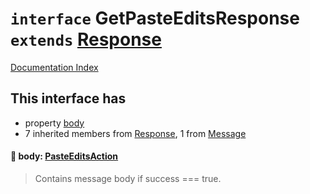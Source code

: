 # `interface` GetPasteEditsResponse `extends` [Response](../interface.Response/README.md)

[Documentation Index](../README.md)

## This interface has

- property [body](#-body-pasteeditsaction)
- 7 inherited members from [Response](../interface.Response/README.md), 1 from [Message](../interface.Message/README.md)


#### 📄 body: [PasteEditsAction](../interface.PasteEditsAction/README.md)

> Contains message body if success === true.




